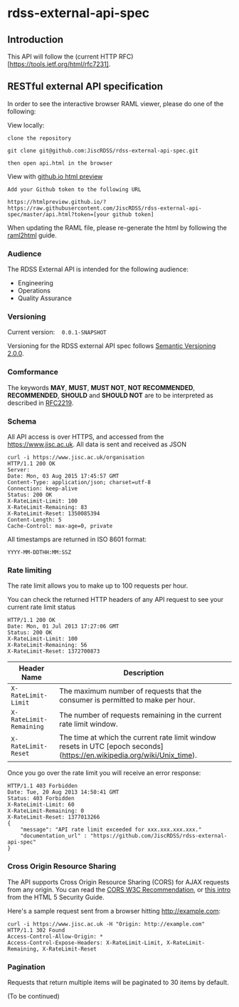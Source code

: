 # rdss-external-api-spec

## Introduction

This API will follow the (current HTTP RFC)[https://tools.ietf.org/html/rfc7231].


## RESTful external API specification

In order to see the interactive browser RAML viewer, please do one of the following:

View locally:

```
clone the repository

git clone git@github.com:JiscRDSS/rdss-external-api-spec.git

then open api.html in the browser
```

View with [github.io html preview](https://htmlpreview.github.io/)

```
Add your Github token to the following URL

https://htmlpreview.github.io/?https://raw.githubusercontent.com/JiscRDSS/rdss-external-api-spec/master/api.html?token=[your github token]
```

When updating the RAML file, please re-generate the html by following the [raml2html](https://www.npmjs.com/package/raml2html) guide.

### Audience

The RDSS External API is intended for the following audience:

- Engineering
- Operations
- Quality Assurance


### Versioning

Current version:&nbsp;&nbsp;&nbsp;&nbsp;`0.0.1-SNAPSHOT`

Versioning for the RDSS external API spec follows [Semantic Versioning 2.0.0](http://semver.org/spec/v2.0.0.html).

### Comformance

The keywords **MAY**, **MUST**, **MUST NOT**, **NOT RECOMMENDED**, **RECOMMENDED**, **SHOULD** and **SHOULD NOT** are to be interpreted as described in [RFC2219](https://tools.ietf.org/html/rfc2119).

### Schema

All API access is over HTTPS, and accessed from the https://www.jisc.ac.uk. All data is sent and received as JSON

```
curl -i https://www.jisc.ac.uk/organisation
HTTP/1.1 200 OK
Server:
Date: Mon, 03 Aug 2015 17:45:57 GMT
Content-Type: application/json; charset=utf-8
Connection: keep-alive
Status: 200 OK
X-RateLimit-Limit: 100
X-RateLimit-Remaining: 83
X-RateLimit-Reset: 1350085394
Content-Length: 5
Cache-Control: max-age=0, private
```

All timestamps are returned in ISO 8601 format:

``` 
YYYY-MM-DDTHH:MM:SSZ 
```

### Rate limiting

The rate limit allows you to make up to 100 requests per hour.

You can check the returned HTTP headers of any API request to see your current rate limit status

```
HTTP/1.1 200 OK
Date: Mon, 01 Jul 2013 17:27:06 GMT
Status: 200 OK
X-RateLimit-Limit: 100
X-RateLimit-Remaining: 56
X-RateLimit-Reset: 1372700873

```
| Header Name    | Description                                                                                 |
|----------------|---------------------------------------------------------------------------------------------|
| `X-RateLimit-Limit` | The maximum number of requests that the consumer is permitted to make per hour.        |
| `X-RateLimit-Remaining` | The number of requests remaining in the current rate limit window.                 |
| `X-RateLimit-Reset` | The time at which the current rate limit window resets in UTC [epoch seconds]    (https://en.wikipedia.org/wiki/Unix_time).                                                                     |

Once you go over the rate limit you will receive an error response:

```
HTTP/1.1 403 Forbidden
Date: Tue, 20 Aug 2013 14:50:41 GMT
Status: 403 Forbidden
X-RateLimit-Limit: 60
X-RateLimit-Remaining: 0
X-RateLimit-Reset: 1377013266
{
    "message": "API rate limit exceeded for xxx.xxx.xxx.xxx."
    "documentation_url" : "https://github.com/JiscRDSS/rdss-external-api-spec"
}

```

### Cross Origin Resource Sharing

The API supports Cross Origin Resource Sharing (CORS) for AJAX requests from any origin. You can read the [CORS W3C Recommendation](https://www.w3.org/TR/cors/), or [this intro](https://code.google.com/archive/p/html5security/wikis/CrossOriginRequestSecurity.wiki) from the HTML 5 Security Guide.

Here's a sample request sent from a browser hitting http://example.com:

```
curl -i https://www.jisc.ac.uk -H "Origin: http://example.com"
HTTP/1.1 302 Found
Access-Control-Allow-Origin: *
Access-Control-Expose-Headers: X-RateLimit-Limit, X-RateLimit-Remaining, X-RateLimit-Reset

```

### Pagination 

Requests that return multiple items will be paginated to 30 items by default.

(To be continued)
